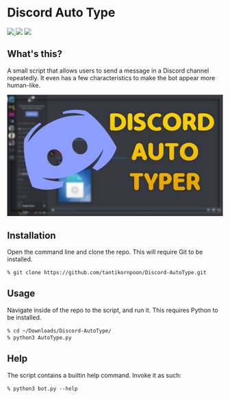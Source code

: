# Discord Auto Type

<p >
    <a href="https://www.python.org/doc/" alt="Python 3.7">
        <img src="https://img.shields.io/badge/Python-v3.7+-brightgreen.svg" />
    </a>
    <img src="https://img.shields.io/badge/WebDriver-Chrome-orange" >
    <img src="https://img.shields.io/badge/Llibrary-Selenium-blueviolet" >
</p>  

## What's this?
A small script that allows users to send a message in a Discord channel repeatedly. It even has a few characteristics to make the bot appear more human-like.

![cool image](./screencover.jpg)

## Installation
Open the command line and clone the repo. This will require Git to be installed.
```
% git clone https://github.com/tantikornpoon/Discord-AutoType.git
```
## Usage
Navigate inside of the repo to the script, and run it. This requires Python to be installed.
```
% cd ~/Downloads/Discord-AutoType/
% python3 AutoType.py
```
## Help
The script contains a builtin help command. Invoke it as such:
```
% python3 bot.py --help
```
